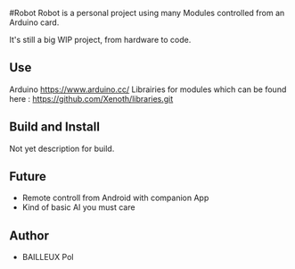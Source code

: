 #Robot
Robot is a personal project using many Modules controlled from an Arduino card.

It's still a big WIP project, from hardware to code.

## Use
Arduino https://www.arduino.cc/
Librairies for modules which can be found here : https://github.com/Xenoth/libraries.git

## Build and Install
Not yet description for build.

## Future
* Remote controll from Android with companion App
* Kind of basic AI you must care

## Author
* BAILLEUX Pol
